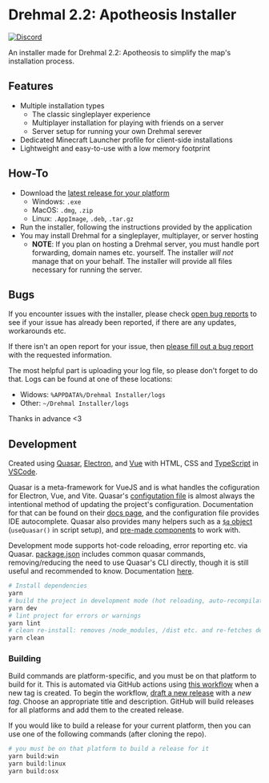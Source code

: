 # Drehmal 2.2: Apotheosis Installer

[![Discord](https://img.shields.io/discord/695817407557795910?style=for-the-badge&label=Drehmal%202.2%3A%20Apotheosis)](https://discord.gg/xFsRQsDnuj)

An installer made for Drehmal 2.2: Apotheosis to simplify the map's installation process.

## Features

- Multiple installation types
  - The classic singleplayer experience
  - Multiplayer installation for playing with friends on a server
  - Server setup for running your own Drehmal serever
- Dedicated Minecraft Launcher profile for client-side installations
- Lightweight and easy-to-use with a low memory footprint

## How-To

- Download the [latest release for your platform](https://github.com/Drehmal-Team/installer/releases/latest)
  - Windows: `.exe`
  - MacOS: `.dmg`, `.zip`
  - Linux: `.AppImage`, `.deb`, `.tar.gz`
- Run the installer, following the instructions provided by the application
- You may install Drehmal for a singleplayer, multiplayer, or server hosting
  - **NOTE**: If you plan on hosting a Drehmal server, you must handle port forwarding, domain names etc. yourself. The installer _will not_ manage that on your behalf. The installer will provide all files necessary for running the server.

## Bugs

If you encounter issues with the installer, please check [open bug reports](https://github.com/Drehmal-Team/installer/issues?q=is%3Aissue+is%3Aopen+label%3A%22bug%22) to see if your issue has already been reported, if there are any updates, workarounds etc.

If there isn't an open report for your issue, then [please fill out a bug report](https://github.com/Drehmal-Team/installer/issues/new?assignees=&labels=bug&projects=&template=bug_report.md&title=%5BBUG%5D+Bug+Title) with the requested information.

The most helpful part is uploading your log file, so please don't forget to do that. Logs can be found at one of these locations:

- Widows: `%APPDATA%/Drehmal Installer/logs`
- Other: `~/Drehmal Installer/logs`

Thanks in advance <3

## Development

Created using [Quasar](https://quasar.dev/), [Electron](https://www.electronjs.org/), and [Vue](https://vuejs.org/) with HTML, CSS and [TypeScript](https://www.typescriptlang.org/) in [VSCode](https://code.visualstudio.com/).

Quasar is a meta-framework for VueJS and is what handles the cofiguration for Electron, Vue, and Vite. Quasar's [configutation file](./quasar.config.js) is almost always the intentional method of updating the project's configuration. Documentation for that can be found on their [docs page](https://quasar.dev/quasar-cli-vite/quasar-config-file), and the configuration file provides IDE autocomplete. Quasar also provides many helpers such as a [`$q` object](https://quasar.dev/options/the-q-object/) (`useQuasar()` in script setup), and [pre-made components](https://quasar.dev/vue-components/ajax-bar) to work with.

Development mode supports hot-code reloading, error reporting etc. via Quasar. [package.json](./package.json) includes common quasar commands, removing/reducing the need to use Quasar's CLI directly, though it is still useful and recommended to know. Documentation [here](https://quasar.dev/quasar-cli-vite/commands-list).

```bash
# Install dependencies
yarn
# build the project in development mode (hot reloading, auto-recompilation etc.)
yarn dev
# lint project for errors or warnings
yarn lint
# clean re-install: removes /node_modules, /dist etc. and re-fetches deps
yarn clean
```

### Building

Build commands are platform-specific, and you must be on that platform to build for it. This is automated via GitHub actions using [this workflow](/.github/workflows/build.yml) when a new tag is created. To begin the workflow, [draft a new release](https://github.com/Drehmal-Team/installer/releases/new) with a _new tag_. Choose an appropriate title and description. GitHub will build releases for all platforms and add them to the created release.

If you would like to build a release for your current platform, then you can use one of the following commands (after cloning the repo).

```bash
# you must be on that platform to build a release for it
yarn build:win
yarn build:linux
yarn build:osx
```

